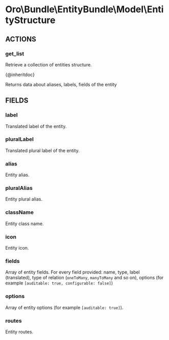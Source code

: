 # Oro\Bundle\EntityBundle\Model\EntityStructure

## ACTIONS  

### get_list

Retrieve a collection of entities structure.

{@inheritdoc}

Returns data about aliases, labels, fields of the entity

## FIELDS

### label

Translated label of the entity.

### pluralLabel

Translated plural label of the entity.

### alias

Entity alias.

### pluralAlias

Entity plural alias.

### className

Entity class name.

### icon

Entity icon.

### fields

Array of entity fields. For every field provided: name, type, label (translated), type of relation (`oneToMany`, 
`manyToMany` and so on), options (for example `[auditable: true, configurable: false]`)

### options

Array of entity options (for example `[auditable: true]`).

### routes

Entity routes.
